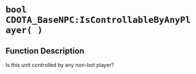 # `bool CDOTA_BaseNPC:IsControllableByAnyPlayer( )`
## Function Description
Is this unit controlled by any non-bot player?
